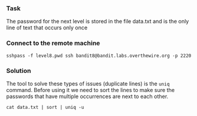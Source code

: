 ### Task

The password for the next level is stored in the file data.txt and is the only line of text that occurs only once

### Connect to the remote machine

```
sshpass -f level8.pwd ssh bandit8@bandit.labs.overthewire.org -p 2220
```

### Solution

The tool to solve these types of issues (duplicate lines) is the `uniq` command. Before using it we need to sort the lines to make sure the passwords that have multiple occurrences are next to each other.

```
cat data.txt | sort | uniq -u
```
